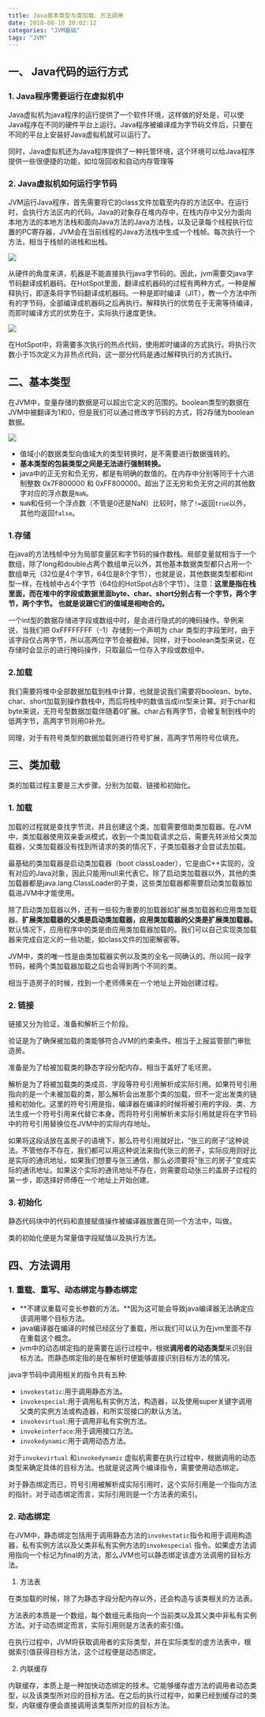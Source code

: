 ```yaml
---
title: Java基本类型与类加载、方法调用
date: 2018-08-10 20:02:12
categories: "JVM基础"
tags: "JVM"
---
```


##  一、 Java代码的运行方式

### 1. Java程序需要运行在虚拟机中

Java虚拟机为java程序的运行提供了一个软件环境，这样做的好处是，可以使Java程序在不同的硬件平台上运行。Java程序被编译成为字节码文件后，只要在不同的平台上安装好Java虚拟机就可以运行了。

同时，Java虚拟机还为Java程序提供了一种托管环境，这个环境可以给Java程序提供一些很便捷的功能，如垃圾回收和自动内存管理等

<!--more-->

### 2. Java虚拟机如何运行字节码

JVM运行Java程序，首先需要将它的class文件加载至内存的方法区中。在运行时，会执行方法区内的代码。Java的对象存在堆内存中，在栈内存中又分为面向本地方法的本地方法栈和面向Java方法的Java方法栈，以及记录每个线程执行位置的PC寄存器，JVM会在当前线程的Java方法栈中生成一个栈帧。每次执行一个方法，相当于栈帧的进栈和出栈。

![](Java基本类型与类加载、方法调用\微信截图_20180811161053.png)



从硬件的角度来讲，机器是不能直接执行java字节码的。因此，jvm需要交java字节码翻译成机器码。在HotSpot里面，翻译成机器码的过程有两种方式，一种是解释执行，即逐条将字节码翻译成机器码。一种是即时编译（JIT），教一个方法中所有的字节码，全部编译成机器码之后再执行。解释执行的优势在于无需等待编译，而即时编译方式的优势在于，实际执行速度更快。

![](Java基本类型与类加载、方法调用\微信截图_20180827220520.png)

在HotSpot中，将需要多次执行的热点代码，使用即时编译的方式执行。将执行次数小于15次定义为非热点代码，这一部分代码是通过解释执行的方式执行。

## 二、基本类型

在JVM中，变量存储的数据是可以超出它定义的范围的。boolean类型的数据在JVM中被翻译为1和0，但是我们可以通过修改字节码的方式，将2存储为boolean数据。

![](Java基本类型与类加载、方法调用\微信截图_20180827221654.png)

- 值域小的数据类型向值域大的类型转换时，是不需要进行数据强转的。
- **基本类型的包装类型之间是无法进行强制转换。** 
- java中的正无穷和负无穷，都是有明确的数值的。在内存中分别等同于十六进制整数 0x7F800000 和 0xFF800000。超出了正无穷和负无穷之间的其他数字对应的浮点数是`NaN`。
- `NaN`和任何一个浮点数（不管是0还是NaN）比较时，除了`!=`返回`true`以外，其他均返回`false`。

### 1.存储

在java的方法栈帧中分为局部变量区和字节码的操作数栈。局部变量就相当于一个数组，除了long和double占两个数组单元以外，其他基本数据类型都只占用一个数组单元（32位是4个字节，64位是8个字节），也就是说，其他数据类型都和int型一样，在栈帧中占4个字节（64位的HotSpot占8个字节）。注意：**这里是指在栈里面，而在堆中的字段或数据里面byte、char、short分别占有一个字节，两个字节，两个字节。 也就是说跟它们的值域是相吻合的。**

一个int型的数据存储进字段或数组中时，是会进行隐式的的掩码操作。举例来说，当我们把 0xFFFFFFFF（-1）存储到一个声明为 char 类型的字段里时，由于该字段仅占两字节，所以高两位字节会被截掉。同样，对于boolean类型来说，在存储时会显示的进行掩码操作，只取最后一位存入字段或数组中。

### 2.加载

我们需要将堆中全部数据加载到栈中计算，也就是说我们需要将boolean、byte、char、short加载到操作数栈中，而后将栈中的数值当成int型来计算。对于char和byte来说，无符号型数据加载伴随着0扩展。char占有两字节，会被复制到栈中的低两字节，高两字节则用0补充。

同理，对于有符号类型的数据加载则进行符号扩展，高两字节用符号位填充。

## 三、类加载

类的加载过程主要是三大步骤。分别为加载、链接和初始化。

### 1. 加载

加载的过程就是查找字节流，并且创建这个类。加载需要借助类加载器。在JVM中，类加载器使用双亲委派模式，收到一个类加载请求之后，需要先转派给父类加载器，父类加载器没有找到所请求的类的情况下，子类加载器才会尝试去加载。

最基础的类加载器是启动类加载器（boot classLoader），它是由C++实现的，没有对应的Java对象，因此只能用null来代表它。除了启动类加载器以外，其他的类加载器都是java.lang.ClassLoader的子类，这些类加载器都需要启动类加载器加载进JVM中才能使用。

除了启动类加载器以外，还有一些较为重要的加载器如扩展类加载器和应用类加载器。**扩展类加载器的父类是启动类加载器，应用类加载器的父类是扩展类加载器。** 默认情况下，应用程序中的类是由应用类加载器加载的。我们可以自己实现类加载器来完成自定义的一些功能，如class文件的加密解密等。

JVM中，类的唯一性是由类加载器实例以及类的全名一同确认的。所以同一段字节码，被两个类加载器加载之后也会得到两个不同的类。

相当于造房子的时候，找到一个老师傅来在一个地址上开始创建过程。

### 2. 链接

链接又分为验证，准备和解析三个阶段。

验证是为了确保被加载的类能够符合JVM的约束条件。相当于上报监管部门审批造房。

准备是为了给被加载类的静态字段分配内存。相当于盖好了毛坯房。

解析是为了将被加载类的类成员、字段等符号引用解析成实际引用。如果符号引用指向的是一个未被加载的类，那么解析会出发那个类的加载，但不一定出发类的链接和初始化。这里的符号引用是指，编译器在编译的时候将被引用的字段、类、方法生成一个符号引用来代替它本身。而将符号引用解析未实际引用就是将在字节码中的符号引用替换位在JVM中的实际内存地址。

如果将这段话放在盖房子的语境下，那么符号引用就好比，“张三的房子”这种说法。不管他存不存在，我们都可以用这种说法来指代张三的房子，实际应用则好比是实际的通讯地址，如果我们想要与张三通信，那么必须要将“张三的房子”变成实际的通讯地址。如果这个实际的通讯地址不存在，则需要启动张三的盖房子过程的第一步，即选择好师傅在一个地址上开始创建。

### 3. 初始化

静态代码块中的代码和直接赋值操作被编译器放置在同一个方法中，叫做<clinit>。

类的初始化便是为常量值字段赋值以及执行<clinit>方法。

## 四、方法调用

### 1. 重载、重写、动态绑定与静态绑定

- **不建议重载可变长参数的方法。**因为这可能会导致java编译器无法确定应该调用哪个目标方法。
- java编译器在编译的时候已经区分了重载，所以我们可以认为在jvm里面不存在重载这个概念。
- jvm中的动态绑定指的是需要在运行过程中，根据**调用者的动态类型**来识别目标方法。而静态绑定指的是在解析时便能够直接识别目标方法的情况。

java字节码中调用相关的指令共有五种:

- `invokestatic`:用于调用静态方法。
- `invokespecial`:用于调用私有实例方法，构造器，以及使用super关键字调用父类的实例方法或构造器，和所实现接口的默认方法。
- `invokevirtual`:用于调用非私有实例方法。
- `invokeinterface`:用于调用接口方法。
- `invokedynamic`:用于调用动态方法。

对于`invokevirtual` 和`invokedynamic` 虚拟机需要在执行过程中，根据调用的动态类型来确定具体的目标方法。也就是说这两个编译指令，需要使用动态绑定。

对于静态绑定而已，符号引用被解析成实际引用时，这个实际引用是一个指向方法的指针。对于动态绑定而言，实际引用则是一个方法表的索引。

### 2. 动态绑定

在JVM中，静态绑定包括用于调用静态方法的`invokestatic`指令和用于调用构造器，私有实例方法以及父类非私有实例方法的`invokespecial` 指令。如果虚方法调用指向一个标记为final的方法，那么JVM也可以静态绑定该虚方法调用的目标方法。

1. 方法表

在类加载的时候，除了为静态字段分配内存以外，还会构造与该类相关的方法表。

方法表的本质是一个数组，每个数组元素指向一个当前类以及其父类中非私有实例方法。对于动态绑定而言，实际引用则是方法表的索引值。

在执行过程中，JVM将获取调用者的实际类型，并在实际类型的虚方法表中，根据索引值获得目标方法，这个过程便是动态绑定。

2. 内联缓存

内联缓存，本质上是一种加快动态绑定的技术。它能够缓存虚方法的调用者动态类型，以及该类型所对应的目标方法。在之后的执行过程中，如果已经到缓存过的类型，内联缓存便会直接调用该类型所对应的目标方法。





